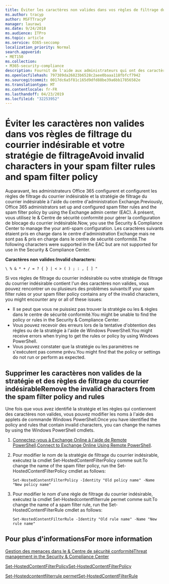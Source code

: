 ```yaml
---
title: Éviter les caractères non valides dans vos règles de filtrage du courrier indésirable et la stratégie de filtrage
ms.author: tracyp
author: MSFTTracyP
manager: laurawi
ms.date: 9/24/2018
ms.audience: ITPro
ms.topic: article
ms.service: O365-seccomp
localization_priority: Normal
search.appverid:
- MET150
ms.collection:
- M365-security-compliance
description: Fournit de l'aide aux administrateurs qui ont des caractères non valides dans leur configuration de blocage du courrier indésirable et &amp; génèrent des problèmes lors de la tentative d'utilisation du centre de sécurité conformité.
ms.openlocfilehash: 797389da26823b6528c2aee0baaa118fbfcf7942
ms.sourcegitcommit: 0017dc6a5f81c165d9dfd88be39a6bb17856582e
ms.translationtype: MT
ms.contentlocale: fr-FR
ms.lasthandoff: 04/23/2019
ms.locfileid: "32253952"
---
```

# <a name="avoid-invalid-characters-in-your-spam-filter-rules-and-spam-filter-policy"></a><span data-ttu-id="c8411-103">Éviter les caractères non valides dans vos règles de filtrage du courrier indésirable et votre stratégie de filtrage</span><span class="sxs-lookup"><span data-stu-id="c8411-103">Avoid invalid characters in your spam filter rules and spam filter policy</span></span> 

<span data-ttu-id="c8411-104">Auparavant, les administrateurs Office 365 configurent et configurent les règles de filtrage du courrier indésirable et la stratégie de filtrage du courrier indésirable à l'aide du centre d'administration Exchange.</span><span class="sxs-lookup"><span data-stu-id="c8411-104">Previously, Office 365 administrators set up and configured spam filter rules and the spam filter policy by using the Exchange admin center (EAC).</span></span> <span data-ttu-id="c8411-105">À présent, vous utilisez le &amp; Centre de sécurité conformité pour gérer la configuration de blocage du courrier indésirable.</span><span class="sxs-lookup"><span data-stu-id="c8411-105">Now, you use the Security &amp; Compliance Center to manage the your anti-spam configuration.</span></span> <span data-ttu-id="c8411-106">Les caractères suivants étaient pris en charge dans le centre d'administration Exchange mais ne sont pas &amp; pris en charge dans le centre de sécurité conformité.</span><span class="sxs-lookup"><span data-stu-id="c8411-106">The following characters were supported in the EAC but are not supported for use in the Security &amp; Compliance Center.</span></span>  

<span data-ttu-id="c8411-107">**Caractères non valides:**</span><span class="sxs-lookup"><span data-stu-id="c8411-107">**Invalid characters:**</span></span>
  
```\ % & * + / = ? { } | < > ( ) ; : , [ ] "```

<span data-ttu-id="c8411-108">Si vos règles de filtrage du courrier indésirable ou votre stratégie de filtrage du courrier indésirable contient l'un des caractères non valides, vous pouvez rencontrer un ou plusieurs des problèmes suivants:</span><span class="sxs-lookup"><span data-stu-id="c8411-108">If your spam filter rules or your spam filter policy contains any of the invalid characters, you might encounter any or all of these issues:</span></span>
- <span data-ttu-id="c8411-109">Il se peut que vous ne puissiez pas trouver la stratégie ou les &amp; règles dans le centre de sécurité conformité.</span><span class="sxs-lookup"><span data-stu-id="c8411-109">You might be unable to find the policy or rules in the Security &amp; Compliance Center.</span></span>
- <span data-ttu-id="c8411-110">Vous pouvez recevoir des erreurs lors de la tentative d'obtention des règles ou de la stratégie à l'aide de Windows PowerShell.</span><span class="sxs-lookup"><span data-stu-id="c8411-110">You might receive errors when trying to get the rules or policy by using Windows PowerShell.</span></span>
- <span data-ttu-id="c8411-111">Vous pouvez constater que la stratégie ou les paramètres ne s'exécutent pas comme prévu.</span><span class="sxs-lookup"><span data-stu-id="c8411-111">You might find that the policy or settings do not run or perform as expected.</span></span>

## <a name="remove-the-invalid-characters-from-the-spam-filter-policy-and-rules"></a><span data-ttu-id="c8411-112">Supprimer les caractères non valides de la stratégie et des règles de filtrage du courrier indésirable</span><span class="sxs-lookup"><span data-stu-id="c8411-112">Remove the invalid characters from the spam filter policy and rules</span></span>

<span data-ttu-id="c8411-113">Une fois que vous avez identifié la stratégie et les règles qui contiennent des caractères non valides, vous pouvez modifier les noms à l'aide des applets de commande Windows PowerShell.</span><span class="sxs-lookup"><span data-stu-id="c8411-113">Once you have identified the policy and rules that contain invalid characters, you can change the names by using the Windows PowerShell cmdlets.</span></span> 

1. <span data-ttu-id="c8411-114">[Connectez-vous à Exchange Online à l'aide de Remote PowerShell](https://docs.microsoft.com/powershell/exchange/exchange-online/connect-to-exchange-online-powershell/connect-to-exchange-online-powershell?view=exchange-ps).</span><span class="sxs-lookup"><span data-stu-id="c8411-114">[Connect to Exchange Online Using Remote PowerShell](https://docs.microsoft.com/powershell/exchange/exchange-online/connect-to-exchange-online-powershell/connect-to-exchange-online-powershell?view=exchange-ps).</span></span>
    
2. <span data-ttu-id="c8411-115">Pour modifier le nom de la stratégie de filtrage du courrier indésirable, exécutez la cmdlet Set-HostedContentFilterPolicy comme suit:</span><span class="sxs-lookup"><span data-stu-id="c8411-115">To change the name of the spam filter policy, run the Set-HostedContentFilterPolicy cmdlet as follows:</span></span>
    
    ```
    Set-HostedContentFilterPolicy -Identity "Old policy name" -Name "New policy name"
    ```  

3. <span data-ttu-id="c8411-116">Pour modifier le nom d'une règle de filtrage du courrier indésirable, exécutez la cmdlet Set-Hostedcontentfilterrule permet comme suit:</span><span class="sxs-lookup"><span data-stu-id="c8411-116">To change the name of a spam filter rule, run the Set-HostedContentFilterRule cmdlet as follows:</span></span>
    
    ```
    Set-HostedContentFilterRule -Identity "Old rule name" -Name "New rule name"
    ```  

  
 ## <a name="for-more-information"></a><span data-ttu-id="c8411-117">Pour plus d'informations</span><span class="sxs-lookup"><span data-stu-id="c8411-117">For more information</span></span>

[<span data-ttu-id="c8411-118">Gestion des menaces dans le &amp; Centre de sécurité conformité</span><span class="sxs-lookup"><span data-stu-id="c8411-118">Threat management in the Security &amp; Compliance Center</span></span>](threat-management.md)
  
[<span data-ttu-id="c8411-119">Set-HostedContentFilterPolicy</span><span class="sxs-lookup"><span data-stu-id="c8411-119">Set-HostedContentFilterPolicy</span></span>](https://docs.microsoft.com/powershell/module/exchange/antispam-antimalware/set-hostedcontentfilterpolicy?view=exchange-ps)

[<span data-ttu-id="c8411-120">Set-Hostedcontentfilterrule permet</span><span class="sxs-lookup"><span data-stu-id="c8411-120">Set-HostedContentFilterRule</span></span>](https://docs.microsoft.com/powershell/module/exchange/antispam-antimalware/set-hostedcontentfilterrule?view=exchange-ps)
